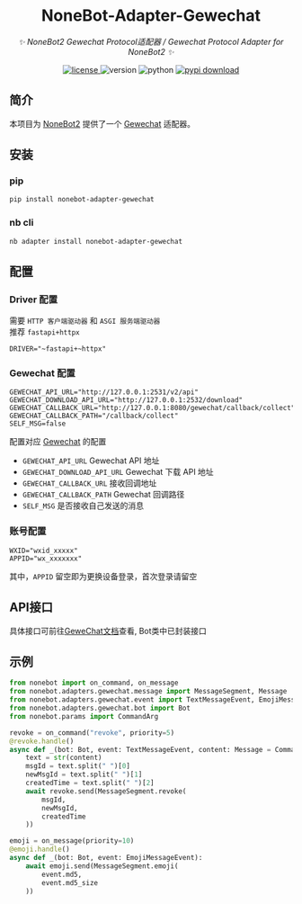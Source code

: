 <div align="center">

# NoneBot-Adapter-Gewechat

_✨ NoneBot2 Gewechat Protocol适配器 / Gewechat Protocol Adapter for NoneBot2 ✨_

<a href="https://cdn.jsdelivr.net/gh/Shine-Light/nonebot-adapter-gewechat@master/LICENSE">
  <img src="https://img.shields.io/github/license/Shine-Light/nonebot-adapter-gewechat" alt="license">
</a>
<img src="https://img.shields.io/pypi/v/nonebot-adapter-gewechat" alt="version">
<img src="https://img.shields.io/badge/Python-3.9+-yellow" alt="python">
<a href="https://pypi.python.org/pypi/nonebot-adapter-gewechat">
  <img src="https://img.shields.io/pypi/dm/nonebot-adapter-gewechat" alt="pypi download">
</a>

</div>

## 简介

本项目为 [NoneBot2](https://github.com/nonebot/nonebot2) 提供了一个 [Gewechat](https://github.com/Devo919/Gewechat) 适配器。

## 安装
### pip
```bash
pip install nonebot-adapter-gewechat
```
### nb cli
```bash
nb adapter install nonebot-adapter-gewechat
```

## 配置
### Driver 配置
需要 `HTTP 客户端驱动器` 和 `ASGI 服务端驱动器`  
推荐 `fastapi+httpx`
```
DRIVER="~fastapi+~httpx"
```
### Gewechat 配置
```dotenv
GEWECHAT_API_URL="http://127.0.0.1:2531/v2/api"
GEWECHAT_DOWNLOAD_API_URL="http://127.0.0.1:2532/download"
GEWECHAT_CALLBACK_URL="http://127.0.0.1:8080/gewechat/callback/collect"
GEWECHAT_CALLBACK_PATH="/callback/collect"
SELF_MSG=false
```
配置对应 [Gewechat](https://github.com/Devo919/Gewechat) 的配置
- `GEWECHAT_API_URL` Gewechat API 地址
- `GEWECHAT_DOWNLOAD_API_URL` Gewechat 下载 API 地址
- `GEWECHAT_CALLBACK_URL` 接收回调地址
- `GEWECHAT_CALLBACK_PATH` Gewechat 回调路径
- `SELF_MSG` 是否接收自己发送的消息

### 账号配置
```dotenv
WXID="wxid_xxxxx"
APPID="wx_xxxxxxx"
```
其中，`APPID` 留空即为更换设备登录，首次登录请留空

## API接口
具体接口可前往[GeweChat文档](https://apifox.com/apidoc/shared-69ba62ca-cb7d-437e-85e4-6f3d3df271b1)查看, Bot类中已封装接口

## 示例
```python
from nonebot import on_command, on_message
from nonebot.adapters.gewechat.message import MessageSegment, Message
from nonebot.adapters.gewechat.event import TextMessageEvent, EmojiMessageEvent
from nonebot.adapters.gewechat.bot import Bot
from nonebot.params import CommandArg

revoke = on_command("revoke", priority=5)
@revoke.handle()
async def _(bot: Bot, event: TextMessageEvent, content: Message = CommandArg()):
    text = str(content)
    msgId = text.split(" ")[0]
    newMsgId = text.split(" ")[1]
    createdTime = text.split(" ")[2]
    await revoke.send(MessageSegment.revoke(
        msgId,
        newMsgId,
        createdTime
    ))

emoji = on_message(priority=10)
@emoji.handle()
async def _(bot: Bot, event: EmojiMessageEvent):
    await emoji.send(MessageSegment.emoji(
        event.md5,
        event.md5_size
    ))
```